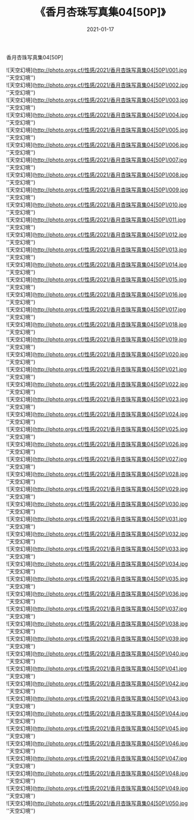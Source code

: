 ﻿---
layout: post
title: 《香月杏珠写真集04[50P]》
date: 2021-01-17
img: http://photo.orgx.cf/性感/2021/香月杏珠写真集04[50P]/000.jpg
tags: [美女,性感,泳衣]
---

香月杏珠写真集04[50P]



![天空幻境](http://photo.orgx.cf/性感/2021/香月杏珠写真集04[50P]/001.jpg ''天空幻境'')<br>
![天空幻境](http://photo.orgx.cf/性感/2021/香月杏珠写真集04[50P]/002.jpg ''天空幻境'')<br>
![天空幻境](http://photo.orgx.cf/性感/2021/香月杏珠写真集04[50P]/003.jpg ''天空幻境'')<br>
![天空幻境](http://photo.orgx.cf/性感/2021/香月杏珠写真集04[50P]/004.jpg ''天空幻境'')<br>
![天空幻境](http://photo.orgx.cf/性感/2021/香月杏珠写真集04[50P]/005.jpg ''天空幻境'')<br>
![天空幻境](http://photo.orgx.cf/性感/2021/香月杏珠写真集04[50P]/006.jpg ''天空幻境'')<br>
![天空幻境](http://photo.orgx.cf/性感/2021/香月杏珠写真集04[50P]/007.jpg ''天空幻境'')<br>
![天空幻境](http://photo.orgx.cf/性感/2021/香月杏珠写真集04[50P]/008.jpg ''天空幻境'')<br>
![天空幻境](http://photo.orgx.cf/性感/2021/香月杏珠写真集04[50P]/009.jpg ''天空幻境'')<br>
![天空幻境](http://photo.orgx.cf/性感/2021/香月杏珠写真集04[50P]/010.jpg ''天空幻境'')<br>
![天空幻境](http://photo.orgx.cf/性感/2021/香月杏珠写真集04[50P]/011.jpg ''天空幻境'')<br>
![天空幻境](http://photo.orgx.cf/性感/2021/香月杏珠写真集04[50P]/012.jpg ''天空幻境'')<br>
![天空幻境](http://photo.orgx.cf/性感/2021/香月杏珠写真集04[50P]/013.jpg ''天空幻境'')<br>
![天空幻境](http://photo.orgx.cf/性感/2021/香月杏珠写真集04[50P]/014.jpg ''天空幻境'')<br>
![天空幻境](http://photo.orgx.cf/性感/2021/香月杏珠写真集04[50P]/015.jpg ''天空幻境'')<br>
![天空幻境](http://photo.orgx.cf/性感/2021/香月杏珠写真集04[50P]/016.jpg ''天空幻境'')<br>
![天空幻境](http://photo.orgx.cf/性感/2021/香月杏珠写真集04[50P]/017.jpg ''天空幻境'')<br>
![天空幻境](http://photo.orgx.cf/性感/2021/香月杏珠写真集04[50P]/018.jpg ''天空幻境'')<br>
![天空幻境](http://photo.orgx.cf/性感/2021/香月杏珠写真集04[50P]/019.jpg ''天空幻境'')<br>
![天空幻境](http://photo.orgx.cf/性感/2021/香月杏珠写真集04[50P]/020.jpg ''天空幻境'')<br>
![天空幻境](http://photo.orgx.cf/性感/2021/香月杏珠写真集04[50P]/021.jpg ''天空幻境'')<br>
![天空幻境](http://photo.orgx.cf/性感/2021/香月杏珠写真集04[50P]/022.jpg ''天空幻境'')<br>
![天空幻境](http://photo.orgx.cf/性感/2021/香月杏珠写真集04[50P]/023.jpg ''天空幻境'')<br>
![天空幻境](http://photo.orgx.cf/性感/2021/香月杏珠写真集04[50P]/024.jpg ''天空幻境'')<br>
![天空幻境](http://photo.orgx.cf/性感/2021/香月杏珠写真集04[50P]/025.jpg ''天空幻境'')<br>
![天空幻境](http://photo.orgx.cf/性感/2021/香月杏珠写真集04[50P]/026.jpg ''天空幻境'')<br>
![天空幻境](http://photo.orgx.cf/性感/2021/香月杏珠写真集04[50P]/027.jpg ''天空幻境'')<br>
![天空幻境](http://photo.orgx.cf/性感/2021/香月杏珠写真集04[50P]/028.jpg ''天空幻境'')<br>
![天空幻境](http://photo.orgx.cf/性感/2021/香月杏珠写真集04[50P]/029.jpg ''天空幻境'')<br>
![天空幻境](http://photo.orgx.cf/性感/2021/香月杏珠写真集04[50P]/030.jpg ''天空幻境'')<br>
![天空幻境](http://photo.orgx.cf/性感/2021/香月杏珠写真集04[50P]/031.jpg ''天空幻境'')<br>
![天空幻境](http://photo.orgx.cf/性感/2021/香月杏珠写真集04[50P]/032.jpg ''天空幻境'')<br>
![天空幻境](http://photo.orgx.cf/性感/2021/香月杏珠写真集04[50P]/033.jpg ''天空幻境'')<br>
![天空幻境](http://photo.orgx.cf/性感/2021/香月杏珠写真集04[50P]/034.jpg ''天空幻境'')<br>
![天空幻境](http://photo.orgx.cf/性感/2021/香月杏珠写真集04[50P]/035.jpg ''天空幻境'')<br>
![天空幻境](http://photo.orgx.cf/性感/2021/香月杏珠写真集04[50P]/036.jpg ''天空幻境'')<br>
![天空幻境](http://photo.orgx.cf/性感/2021/香月杏珠写真集04[50P]/037.jpg ''天空幻境'')<br>
![天空幻境](http://photo.orgx.cf/性感/2021/香月杏珠写真集04[50P]/038.jpg ''天空幻境'')<br>
![天空幻境](http://photo.orgx.cf/性感/2021/香月杏珠写真集04[50P]/039.jpg ''天空幻境'')<br>
![天空幻境](http://photo.orgx.cf/性感/2021/香月杏珠写真集04[50P]/040.jpg ''天空幻境'')<br>
![天空幻境](http://photo.orgx.cf/性感/2021/香月杏珠写真集04[50P]/041.jpg ''天空幻境'')<br>
![天空幻境](http://photo.orgx.cf/性感/2021/香月杏珠写真集04[50P]/042.jpg ''天空幻境'')<br>
![天空幻境](http://photo.orgx.cf/性感/2021/香月杏珠写真集04[50P]/043.jpg ''天空幻境'')<br>
![天空幻境](http://photo.orgx.cf/性感/2021/香月杏珠写真集04[50P]/044.jpg ''天空幻境'')<br>
![天空幻境](http://photo.orgx.cf/性感/2021/香月杏珠写真集04[50P]/045.jpg ''天空幻境'')<br>
![天空幻境](http://photo.orgx.cf/性感/2021/香月杏珠写真集04[50P]/046.jpg ''天空幻境'')<br>
![天空幻境](http://photo.orgx.cf/性感/2021/香月杏珠写真集04[50P]/047.jpg ''天空幻境'')<br>
![天空幻境](http://photo.orgx.cf/性感/2021/香月杏珠写真集04[50P]/048.jpg ''天空幻境'')<br>
![天空幻境](http://photo.orgx.cf/性感/2021/香月杏珠写真集04[50P]/049.jpg ''天空幻境'')<br>
![天空幻境](http://photo.orgx.cf/性感/2021/香月杏珠写真集04[50P]/050.jpg ''天空幻境'')<br>